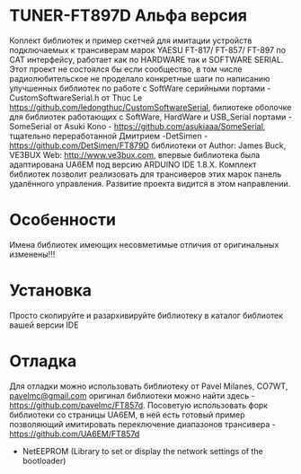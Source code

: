 # TUNER-FT897D Альфа версия
Коплект библиотек и пример скетчей для имитации устройств подключаемых к трансиверам марок YAESU FT-817/ FT-857/ FT-897 по CAT интерфейсу, работает как по HARDWARE так и SOFTWARE SERIAL.
Этот проект не состоялся бы если сообщество, в том числе радиолюбительское не проделало конкретные шаги по написанию улучшенных библиотек по работе с SoftWare серийными портами - CustomSoftwareSerial.h от Thuc Le https://github.com/ledongthuc/CustomSoftwareSerial, билиотеке оболочке для библиотек работающих с SoftWare, HardWare и USB_Serial портами - SomeSerial от Asuki Kono - https://github.com/asukiaaa/SomeSerial, тщательно переработанной Дмитрием -DetSimen  - https://github.com/DetSimen/FT879D библиотеки от  Author:  James Buck, VE3BUX   Web:  http://www.ve3bux.com, впервые библиотека была адаптирована UA6EM под версию ARDUINO IDE 1.8.Х.
Комплект библиотек позволит реализовать для трансиверов этих марок панель удалённого управления.
Развитие проекта видится в этом направлении.
# Особенности
Имена библиотек имеющих несовметимые отличия от оригинальных изменены!!!
# Установка
Просто скопируйте и разархивируйте библиотеку в каталог библиотек вашей версии IDE
# Отладка
Для отладки можно использовать библиотеку от Pavel Milanes, CO7WT, pavelmc@gmail.com оригинал библиотеки можно найти здесь - https://github.com/pavelmc/FT857d.
Посоветую использовать форк библиотеки со страницы UA6EM, в ней есть готовый пример позволяющий имитировать переключение диапазонов трансивера - https://github.com/UA6EM/FT857d
* NetEEPROM (Library to set or display the network settings of the bootloader)
